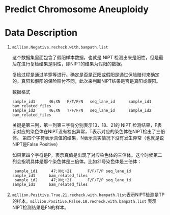 # Predict Chromosome Aneuploidy

# Data Description
1. `million.Negative.recheck.with.bampath.list`

    这个数据集里面包含了假阳样本数据，也就是 NIPT 检测出来是阳性，但是最后在进行复检结果是阴性，即NIPT的结果为假阳的数据。
    
    复检过程是通过羊穿等进行。确定是否是正阳或假阳是通过保险赔付来确定的。真阳和假阳的保险赔付不同，此次来判断NIPT结果是否是真阳或假阳。
    
    数据格式
    ```
    sample_id1      46;XN   F/T/F/N   seq_lane_id      sample_id1     bam_related_files
    sample_id2      46;XN   T/F/F/N   seq_lane_id      sample_id2     bam_related_files
    ```
   关键是第三列，第一到第三字符分别表示13，18、21的 NIPT 检测结果，F表示对应的染色体在NIPT没有检出异常，T表示对应的染色体在NIPT检出了三倍体。
   第四个字符表示真值的结果，N表示真实情况下没有发生异常（也就是说NIPT是False Positive）
   
   如果第四个字符是P，表示真值是出现了对应染色体的三倍体。这个时候第二列会指明具体是那个染色体是三倍体。比如21号染色体是三倍体：
   ```
    sample_id1      47;XN;+21       F/F/T/P seq_lane_id      sample_id1      bam_related_files
    sample_id2      47;XN;+21       F/F/T/P seq_lane_id      sample_id1      bam_related_files
   ```
2. `million.Positive.True.21.recheck.with.bampath.list`表示NIPT检测是TP的样本，`million.Positive.False.18.recheck.with.bampath.list`
表示NIPT检测结果是FN的样本。

   
 